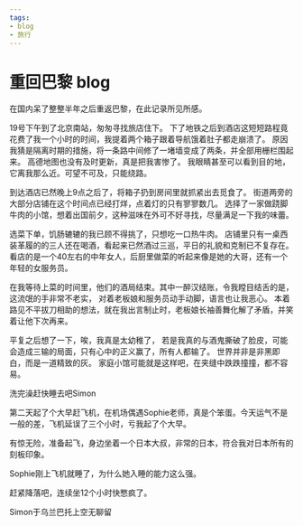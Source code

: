 ```yaml
---
tags:
- blog
- 旅行
---
```


<style>
/* 图片居中 */
img {
  display: block;
  margin-left: auto;
  margin-right: auto;
  width: 70%;
}
</style>
# 重回巴黎 blog

在国内呆了整整半年之后重返巴黎，在此记录所见所感。

19号下午到了北京南站，匆匆寻找旅店住下。
下了地铁之后到酒店这短短路程竟花费了我一个小时的时间，我提着两个箱子跟着导航饿着肚子都走崩溃了。
原因我猜是隔离时期的措施，将一条路中间修了一堵墙变成了两条，并全部用栅栏围起来。
高德地图也没有及时更新，真是把我害惨了。
我眼睛甚至可以看到目的地，它离我那么近。可望不可及，只能绕路。

到达酒店已然晚上9点之后了，将箱子扔到房间里就抓紧出去觅食了。
街道两旁的大部分店铺在这个时间点已经打烊，点着灯的只有寥寥数几。
选择了一家做跷脚牛肉的小馆，想着出国前夕，这种滋味在外可不好寻找，尽量满足一下我的味蕾。

选菜下单，饥肠辘辘的我已顾不得挑了，只想吃一口热牛肉。
店铺里只有一桌西装革履的的三人还在喝酒，看起来已然酒过三巡，平日的礼貌和克制已不复存在。
看店的是一个40左右的中年女人，后厨里做菜的听起来像是她的大哥，还有一个年轻的女服务员。

在我等待上菜的时间里，他们的酒局结束。其中一醉汉结账，令我瞠目结舌的是，这流氓的手非常不老实，
对着老板娘和服务员动手动脚，语言也让我恶心。
本着路见不平拔刀相助的想法，就在我出言制止时，老板娘长袖善舞化解了矛盾，并笑着让他下次再来。

平复之后想了一下，唉，我真是太幼稚了，
若是我真的与酒鬼撕破了脸皮，可能会造成三输的局面，只有心中的正义赢了，所有人都输了。
世界并非是非黑即白，而是一道精致的灰。
家庭小馆可能就是这样吧，在夹缝中跌跌撞撞，都不容易。

洗完澡赶快睡去吧Simon

第二天起了个大早赶飞机，在机场偶遇Sophie老师，真是个笨蛋。今天运气不是一般的差，飞机延误了三个小时，亏我起了个大早。

有惊无险，准备起飞，身边坐着一个日本大叔，非常的日本，符合我对日本所有的刻板印象。

Sophie刚上飞机就睡了，为什么她入睡的能力这么强。

赶紧降落吧，连续坐12个小时快憋疯了。

Simon于乌兰巴托上空无聊留